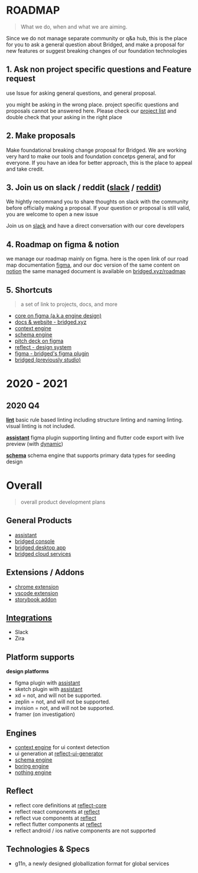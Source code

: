 # ROADMAP
> What we do, when and what we are aiming.

Since we do not manage separate community or q&a hub, this is the place for you to ask a general question about Bridged, and make a proposal for new features or suggest breaking changes of our foundation technologies

## 1. Ask non project specific questions and Feature request
use Issue for asking general questions, and general proposal.

you might be asking in the wrong place. project specific questions and proposals cannot be answered here. Please check our [project list](bridged.xyz/github) and double check that your asking in the right place

## 2. Make proposals
Make foundational breaking change proposal for Bridged. We are working very hard to make our tools and foundation concetps general, and for everyone. If you have an idea for better approach, this is the place to appeal and take credit.


## 3. Join us on slack / reddit ([slack](https://join.slack.com/t/bridgedxyz/shared_invite/zt-k1ssihl3-9_5GU0upfwPvdzerqLuT1Q) / [reddit](https://www.reddit.com/r/bridged/))

We hightly recommand you to share thoughts on slack with the community before officially making a proposal. If your question or proposal is still valid, you are welcome to open a new issue

Join us on [slack](https://join.slack.com/t/bridgedhq/shared_invite/zt-h9eyanie-U_t2XB1mrzRxcPww306aCA) and have a direct conversation with our core developers


## 4. Roadmap on figma & notion

we manage our roadmap mainly on figma.
here is the open link of our road map documentation [figma](https://www.figma.com/file/5XdVMzAOP06ca3gUCoyPmJ/whitepaper?node-id=1%3A2), and our doc version of the same content on [notion](https://www.notion.so/bridgedxyz/df390b3a64504668ad8e09fd621884bb?v=abcf798d35e6408d9616704a8471f92d)
the same managed document is available on [bridged.xyz/roadmap](https://bridged.xyz/roadmap)


## 5. Shortcuts
> a set of link to projects, docs, and more

- [core on figma (a.k.a engine design)](https://www.figma.com/file/iypAHagtcSp3Osfo2a7EDz/?node-id=0%3A1330)
- [docs & website - bridged.xyz](https://github.com/bridgedxyz/bridged.xyz)
- [context engine](https://github.com/bridgedxyz/context)
- [schema engine](https://github.com/bridgedxyz/schema)
- [pitch deck on figma](https://www.figma.com/file/5XdVMzAOP06ca3gUCoyPmJ/?node-id=0%3A1)
- [reflect - design system](https://github.com/bridgedxyz/reflect.bridged.xyz)
- [figma - bridged's figma plugin](https://github.com/bridgedxyz/figma)
- [bridged (previously *studio*)](https://github.com/bridgedxyz/bridged)


# 2020 - 2021

## 2020 Q4
**[lint](https://github.com/bridgedxyz/lint)**
basic rule based linting including structure linting and naming linting. visual linting is not included.

**[assistant](https://github.com/bridgedxyz/assistant)**
figma plugin supporting linting and flutter code export with live preview (with [dynamic](https://github.com/bridgedxyz/dynamic))

**[schema](https://github.com/bridgedxyz/schema)**
schema engine that supports primary data types for seeding design


# Overall
> overall product development plans

## General Products
- [assistant](https://github.com/bridgedxyz/assistant)
- [bridged console](https://github.com/bridgedxyz/console.bridged.xyz)
- [bridged desktop app](https://github.com/bridgedxyz/bridged)
- [bridged cloud services](https://github.com/bridgedxyz/services)

## Extensions / Addons
- [chrome extension](https://github.com/bridgedxyz/chrome-extension)
- [vscode extension](https://github.com/bridgedxyz/vscode-extension)
- [storybook addon](https://github.com/bridgedxyz/storybook-addon)


## [Integrations](https://github.com/bridgedxyz/integrations)
- Slack
- Zira

## Platform supports
**design platforms**
- figma plugin with [assistant](https://github.com/bridgedxyz/assistant)
- sketch plugin with [assistant](https://github.com/bridgedxyz/assistant)
- xd = not, and will not be supported.
- zeplin = not, and will not be supported.
- invision = not, and will not be supported.
- framer (on investigation)


## Engines
- [context engine](https://github.com/bridgedxyz/context) for ui context detection
- ui generation at [reflect-ui-generator](https://github.com/bridgedxyz/reflect-ui-generator)
- [schema engine](https://github.com/bridgedxyz/schema)
- [boring engine](https://github.com/bridgedxyz/boring)
- [nothing engine](https://github.com/bridgedxyz/nothing)

## Reflect
- reflect core definitions at [reflect-core](https://github.com/bridgedxyz/reflect-core-ts)
- reflect react components at [reflect](https://github.com/bridgedxyz/reflect)
- reflect vue components at [reflect](https://github.com/bridgedxyz/reflect)
- reflect flutter components at [reflect](https://github.com/bridgedxyz/reflect)
- reflect android / ios native components are not supported

## Technologies & Specs
- g11n, a newly designed globallization format for global services
